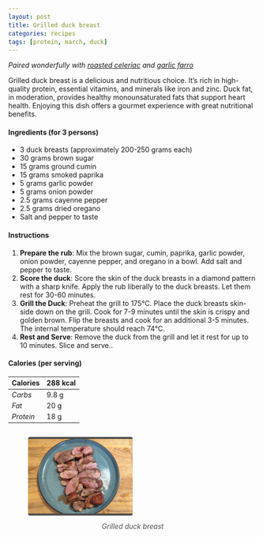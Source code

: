 ```yaml
---
layout: post
title: Grilled duck breast
categories: recipes
tags: [protein, march, duck]
---
```


*Paired wonderfully with <a href="/recipes/roasted-celeriac">roasted celeriac</a> and <a href="/recipes/garlic-farro">garlic farro</a>*

Grilled duck breast is a delicious and nutritious choice. It’s rich in high-quality protein, essential vitamins, and minerals like iron and zinc. Duck fat, in moderation, provides healthy monounsaturated fats that support heart health. Enjoying this dish offers a gourmet experience with great nutritional benefits.

#### Ingredients (for 3 persons)
- 3 duck breasts (approximately 200-250 grams each)
- 30 grams brown sugar
- 15 grams ground cumin
- 15 grams smoked paprika
- 5 grams garlic powder
- 5 grams onion powder
- 2.5 grams cayenne pepper
- 2.5 grams dried oregano
- Salt and pepper to taste

#### Instructions

1. **Prepare the rub**: Mix the brown sugar, cumin, paprika, garlic powder, onion powder, cayenne pepper, and oregano in a bowl. Add salt and pepper to taste.
2. **Score the duck**: Score the skin of the duck breasts in a diamond pattern with a sharp knife. Apply the rub liberally to the duck breasts. Let them rest for 30-60 minutes.
3. **Grill the Duck**: Preheat the grill to 175°C. Place the duck breasts skin-side down on the grill. Cook for 7-9 minutes until the skin is crispy and golden brown. Flip the breasts and cook for an additional 3-5 minutes. The internal temperature should reach 74°C.
4. **Rest and Serve**: Remove the duck from the grill and let it rest for up to 10 minutes. Slice and serve..

#### Calories (per serving)

| **Calories** | 288 kcal |
| ----------- | ----------- |
| *Carbs* | 9.8 g |
| *Fat* | 20 g |
| *Protein* | 18 g |

<div style="display: flex; align-items:center; justify-content: center">
<figure>
    <img src="/assets/2025-03-01-grilled-duck-breast/grilled-duck-breast.jpg" alt="description" style="width:50%; margin: 0 auto; border-bottom: 4px solid #4d4d4d;border-top: 4px solid #4d4d4d; border-radius: 4px">
    <figcaption style="margin-top: 10px; color:#4d4d4d; font-style: italic; text-align: center">Grilled duck breast</figcaption>
</figure>
</div>